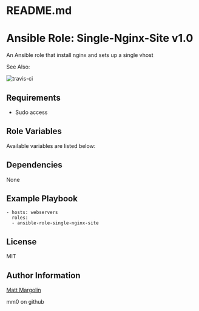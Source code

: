 # README.md

# Ansible Role: Single-Nginx-Site v1.0

An Ansible role that install nginx and sets up a single vhost

See Also: 

![travis-ci](https://travis-ci.org/mm0/ansible-role-single-nginx-site.svg?branch=master)

## Requirements

- Sudo access


## Role Variables

Available variables are listed below:


## Dependencies

None 

## Example Playbook

    - hosts: webservers
      roles:
      - ansible-role-single-nginx-site

## License

MIT


Author Information
------------------

[Matt Margolin](mailto:matt.margolin@gmail.com)

mm0 on github
